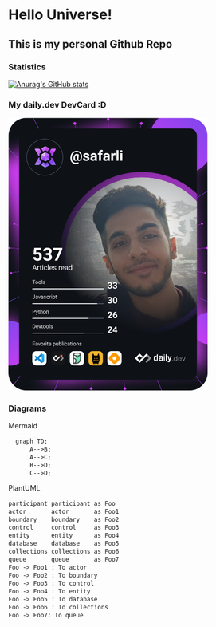 # Hello Universe!
## This is my personal Github Repo

### Statistics
[![Anurag's GitHub stats](https://github-readme-stats.vercel.app/api?username=safarli)](https://github.com/anuraghazra/github-readme-stats)

### My daily.dev DevCard :D
<a href="https://app.daily.dev/safarli"><img src="./devcard.svg" width="400" alt="Bendali Safarli's Dev Card"/></a>

### Diagrams

Mermaid
```mermaid
  graph TD;
      A-->B;
      A-->C;
      B-->D;
      C-->D;
```

PlantUML
```plantuml
participant participant as Foo
actor       actor       as Foo1
boundary    boundary    as Foo2
control     control     as Foo3
entity      entity      as Foo4
database    database    as Foo5
collections collections as Foo6
queue       queue       as Foo7
Foo -> Foo1 : To actor
Foo -> Foo2 : To boundary
Foo -> Foo3 : To control
Foo -> Foo4 : To entity
Foo -> Foo5 : To database
Foo -> Foo6 : To collections
Foo -> Foo7: To queue
```
